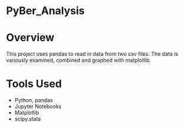 # PyBer_Analysis

# Overview
This project uses pandas to read in data from two csv files.  The data is variously examined, combined and graphed with matplotlib.

# Tools Used
- Python, pandas
- Jupyter Notebooks
- Matplotlib
- scipy.stats